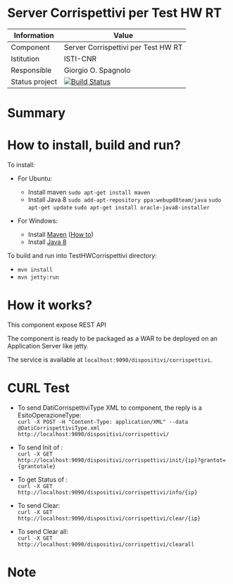 Server Corrispettivi per Test HW RT
==================




Information   | Value
------------- | --------
Component     | Server Corrispettivi per Test HW RT
Istitution    | ISTI-CNR
Responsible   | Giorgio O. Spagnolo <spagnolo at isti.cnr.it>
Status project| [![Build Status](https://travis-ci.org/imatesiu/TestHWCorrispettivi.svg?branch=master)](https://github.com/imatesiu/TestHWCorrispettivi/)




# Summary

# How to install, build and run?
To install:
* For Ubuntu:
  * Install maven `sudo apt-get install maven`
  * Install Java 8 `sudo add-apt-repository ppa:webupd8team/java`
`sudo apt-get update`
`sudo apt-get install oracle-java8-installer`

* For Windows:
  * Install [Maven](https://maven.apache.org/download.cgi) ([How to](https://maven.apache.org/install.html))
  * Install [Java 8](http://www.oracle.com/technetwork/java/javase/downloads/jdk8-downloads-2133151.html)

To build and run into TestHWCorrispettivi directory:

* `mvn install`
* `mvn jetty:run`

# How it works?

This component expose REST API

The component is ready to be packaged as a WAR to be deployed on an Application Server like jetty.

The service is available at `localhost:9090/dispositivi/corrispettivi`.



# CURL Test
 * To send DatiCorrispettiviType XML to component, the reply is a EsitoOperazioneType:  
`curl -X POST -H "Content-Type: application/XML" --data @DatiCorrispettiviType.xml http://localhost:9090/dispositivi/corrispettivi/`

* To send Init of :  
`curl -X GET http://localhost:9090/dispositivi/corrispettivi/init/{ip}?grantot={grantotale}`

* To get Status of :  
`curl -X GET http://localhost:9090/dispositivi/corrispettivi/info/{ip}`

* To send Clear:  
`curl -X GET http://localhost:9090/dispositivi/corrispettivi/clear/{ip}`

* To send Clear all:  
`curl -X GET http://localhost:9090/dispositivi/corrispettivi/clearall`


# Note
